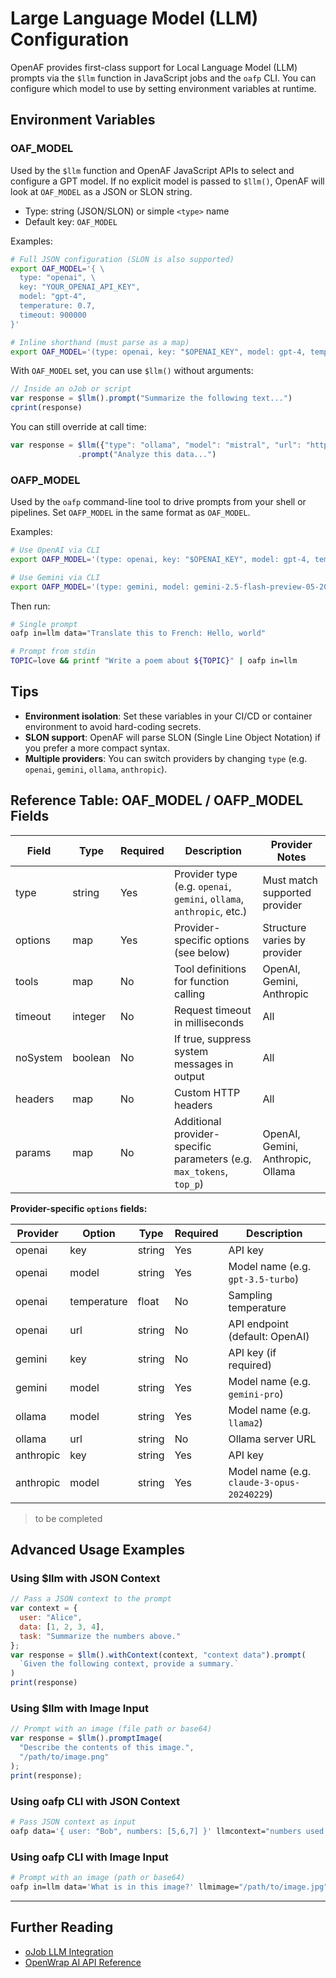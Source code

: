 # Large Language Model (LLM) Configuration

OpenAF provides first-class support for Local Language Model (LLM) prompts via the `$llm` function in JavaScript jobs and the `oafp` CLI. You can configure which model to use by setting environment variables at runtime.

## Environment Variables

### OAF_MODEL

Used by the `$llm` function and OpenAF JavaScript APIs to select and configure a GPT model. If no explicit model is passed to `$llm()`, OpenAF will look at `OAF_MODEL` as a JSON or SLON string.

- Type: string (JSON/SLON) or simple `<type>` name
- Default key: `OAF_MODEL`

Examples:

```bash
# Full JSON configuration (SLON is also supported)
export OAF_MODEL='{ \
  type: "openai", \
  key: "YOUR_OPENAI_API_KEY", 
  model: "gpt-4", 
  temperature: 0.7,
  timeout: 900000
}'

# Inline shorthand (must parse as a map)
export OAF_MODEL='(type: openai, key: "$OPENAI_KEY", model: gpt-4, temperature: 0.7, timeout: 900000)'
```

With `OAF_MODEL` set, you can use `$llm()` without arguments:

```javascript
// Inside an oJob or script
var response = $llm().prompt("Summarize the following text...")
cprint(response)
```  

You can still override at call time:

```javascript
var response = $llm({"type": "ollama", "model": "mistral", "url": "https://models.local", "timeout": 900000})
               .prompt("Analyze this data...")
```

### OAFP_MODEL

Used by the `oafp` command-line tool to drive prompts from your shell or pipelines. Set `OAFP_MODEL` in the same format as `OAF_MODEL`.

Examples:

```bash
# Use OpenAI via CLI
export OAFP_MODEL='(type: openai, key: "$OPENAI_KEY", model: gpt-4, temperature: 0.7, timeout: 900000)'

# Use Gemini via CLI
export OAFP_MODEL='(type: gemini, model: gemini-2.5-flash-preview-05-20, key: YOUR_GEMINI_KEY, timeout: 900000, temperature: 0, params: (tools: [(googleSearch: ())]))'
```

Then run:

```bash
# Single prompt
oafp in=llm data="Translate this to French: Hello, world"

# Prompt from stdin
TOPIC=love && printf "Write a poem about ${TOPIC}" | oafp in=llm
```

## Tips

- **Environment isolation**: Set these variables in your CI/CD or container environment to avoid hard-coding secrets.
- **SLON support**: OpenAF will parse SLON (Single Line Object Notation) if you prefer a more compact syntax.
- **Multiple providers**: You can switch providers by changing `type` (e.g. `openai`, `gemini`, `ollama`, `anthropic`).

## Reference Table: OAF_MODEL / OAFP_MODEL Fields

| Field         | Type     | Required | Description                                                                 | Provider Notes                                  |
|-------------- |----------|----------|-----------------------------------------------------------------------------|-------------------------------------------------|
| type          | string   | Yes      | Provider type (e.g. `openai`, `gemini`, `ollama`, `anthropic`, etc.)        | Must match supported provider                   |
| options       | map      | Yes      | Provider-specific options (see below)                                       | Structure varies by provider                    |
| tools         | map      | No       | Tool definitions for function calling                                       | OpenAI, Gemini, Anthropic                       |
| timeout       | integer  | No       | Request timeout in milliseconds                                             | All                                            |
| noSystem      | boolean  | No       | If true, suppress system messages in output                                 | All                                            |
| headers       | map      | No       | Custom HTTP headers                                                         | All                                            |
| params        | map      | No       | Additional provider-specific parameters (e.g. `max_tokens`, `top_p`)        | OpenAI, Gemini, Anthropic, Ollama               |

**Provider-specific `options` fields:**

| Provider   | Option      | Type     | Required | Description                                  |
|------------|-------------|----------|----------|----------------------------------------------|
| openai     | key         | string   | Yes      | API key                                      |
| openai     | model       | string   | Yes      | Model name (e.g. `gpt-3.5-turbo`)            |
| openai     | temperature | float    | No       | Sampling temperature                         |
| openai     | url         | string   | No       | API endpoint (default: OpenAI)               |
| gemini     | key         | string   | No       | API key (if required)                        |
| gemini     | model       | string   | Yes      | Model name (e.g. `gemini-pro`)               |
| ollama     | model       | string   | Yes      | Model name (e.g. `llama2`)                   |
| ollama     | url         | string   | No       | Ollama server URL                            |
| anthropic  | key         | string   | Yes      | API key                                      |
| anthropic  | model       | string   | Yes      | Model name (e.g. `claude-3-opus-20240229`)   |

> to be completed

## Advanced Usage Examples

### Using $llm with JSON Context

```javascript
// Pass a JSON context to the prompt
var context = {
  user: "Alice",
  data: [1, 2, 3, 4],
  task: "Summarize the numbers above."
};
var response = $llm().withContext(context, "context data").prompt(
  `Given the following context, provide a summary.`
)
print(response)
```

### Using $llm with Image Input

```javascript
// Prompt with an image (file path or base64)
var response = $llm().promptImage(
  "Describe the contents of this image.",
  "/path/to/image.png"
);
print(response);
```

### Using oafp CLI with JSON Context

```bash
# Pass JSON context as input
oafp data='{ user: "Bob", numbers: [5,6,7] }' llmcontext="numbers used by user" llmprompt: "Summarize the numbers for the user."}'
```

### Using oafp CLI with Image Input

```bash
# Prompt with an image (path or base64)
oafp in=llm data='What is in this image?' llmimage="/path/to/image.jpg"
```

---

## Further Reading

- [oJob LLM Integration](../ojob.md#job-llm)
- [OpenWrap AI API Reference](../api/openaf.md#owai-gpt)
